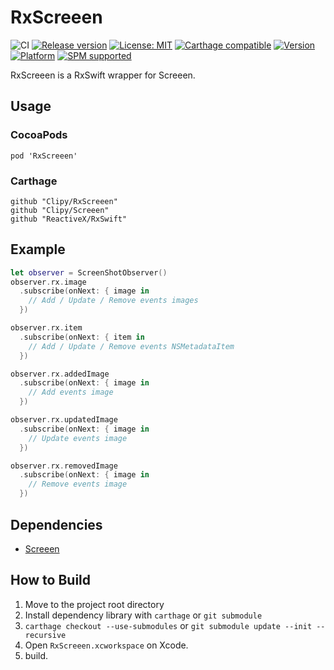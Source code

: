 # RxScreeen
![CI](https://github.com/Clipy/RxScreeen/workflows/CI/badge.svg)
[![Release version](https://img.shields.io/github/release/Clipy/RxScreeen.svg)](https://github.com/Clipy/RxScreeen/releases/latest)
[![License: MIT](https://img.shields.io/github/license/Clipy/RxScreeen.svg)](https://github.com/Clipy/RxScreeen/blob/master/LICENSE)
[![Carthage compatible](https://img.shields.io/badge/Carthage-compatible-4BC51D.svg?style=flat)](https://github.com/Carthage/Carthage)
[![Version](https://img.shields.io/cocoapods/v/RxScreeen.svg)](http://cocoadocs.org/docsets/RxScreeen)
[![Platform](https://img.shields.io/cocoapods/p/RxScreeen.svg)](http://cocoadocs.org/docsets/RxScreeen)
[![SPM supported](https://img.shields.io/badge/SPM-supported-DE5C43.svg?style=flat)](https://swift.org/package-manager)

RxScreeen is a RxSwift wrapper for Screeen.

## Usage
### CocoaPods
```
pod 'RxScreeen'
```

### Carthage
```
github "Clipy/RxScreeen"
github "Clipy/Screeen"
github "ReactiveX/RxSwift"
```

## Example
```swift
let observer = ScreenShotObserver()
observer.rx.image
  .subscribe(onNext: { image in
    // Add / Update / Remove events images
  })

observer.rx.item
  .subscribe(onNext: { item in
    // Add / Update / Remove events NSMetadataItem
  })

observer.rx.addedImage
  .subscribe(onNext: { image in
    // Add events image
  })

observer.rx.updatedImage
  .subscribe(onNext: { image in
    // Update events image
  })

observer.rx.removedImage
  .subscribe(onNext: { image in
    // Remove events image
  })
```

## Dependencies
- [Screeen](https://github.com/Clipy/Screeen)

## How to Build
1. Move to the project root directory
2. Install dependency library with `carthage` or `git submodule`
3. `carthage checkout --use-submodules` or `git submodule update --init --recursive`
4. Open `RxScreeen.xcworkspace` on Xcode.
5. build.
